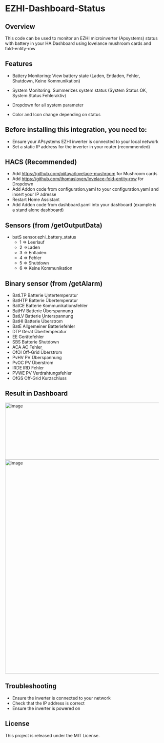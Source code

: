 # EZHI-Dashboard-Status
## Overview

This code can be used to monitor an EZHI microinverter (Apsystems) status with battery in your HA Dashboard using lovelance mushroom cards and fold-entity-row

## Features

- Battery Monitoring: View battery state (Laden, Entladen, Fehler, Shutdown, Keine Kommunikation) 

- System Monitoring: Summerizes system status (System Status OK, System Status Fehleraktiv)

- Dropdown for all system parameter
- Color and Icon change depending on status

## Before installing this integration, you need to:

- Ensure your APsystems EZHI inverter is connected to your local network
- Set a static IP address for the inverter in your router (recommended)

## HACS (Recommended)

- Add https://github.com/piitaya/lovelace-mushroom for Mushroom cards
- Add https://github.com/thomasloven/lovelace-fold-entity-row for Dropdown
- Add Addon code from configuration.yaml to your configuration.yaml and insert your IP adresse
- Restart Home Assistant
- Add Addon code from dashboard.yaml into your dashboard (example is a stand alone dashboard)

## Sensors (from /getOutputData)

  - batS       sensor.ezhi_battery_status
     - 1 => Leerlauf
     - 2 =>Laden
     - 3 => Entladen
     - 4 => Fehler
     - 5 => Shutdown
     - 6 => Keine Kommunikation 

## Binary sensor (from /getAlarm)

  - BatLTP  Batterie Untertemperatur
  - BatHTP  Batterie Übertemperatur
  - BatCE   Batterie Kommunikationsfehler
  - BatHV   Batterie Überspannung
  - BatLV   Batterie Unterspannung
  - BatHI   Batterie Überstrom
  - BatE    Allgemeiner Batteriefehler
  - DTP     Gerät Übertemperatur
  - EE      Gerätefehler
  - SBS     Batterie Shutdown
  - ACA     AC Fehler
  - OfOI    Off-Grid Überstrom
  - PvHV    PV Überspannung
  - PvOC    PV Überstrom
  - IRDE    IRD Fehler
  - PVWE    PV Verdrahtungsfehler
  - OfGS    Off-Grid Kurzschluss

## Result in Dashboard
  <img width="521" height="187" alt="image" src="https://github.com/user-attachments/assets/5f94cfd6-ec6a-45d7-a301-13bc7422c6b0" />
  <img width="521" height="701" alt="image" src="https://github.com/user-attachments/assets/c9be4c0d-8dc6-4ead-a15e-02ccd8f145d5" />

## Troubleshooting

- Ensure the inverter is connected to your network
- Check that the IP address is correct
- Ensure the inverter is powered on 

## License

This project is released under the MIT License.
